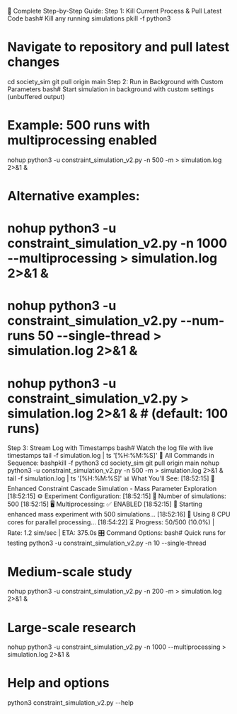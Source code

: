 🚀 Complete Step-by-Step Guide:
Step 1: Kill Current Process & Pull Latest Code
bash# Kill any running simulations
pkill -f python3

# Navigate to repository and pull latest changes
cd society_sim
git pull origin main
Step 2: Run in Background with Custom Parameters
bash# Start simulation in background with custom settings (unbuffered output)
# Example: 500 runs with multiprocessing enabled
nohup python3 -u constraint_simulation_v2.py -n 500 -m > simulation.log 2>&1 &

# Alternative examples:
# nohup python3 -u constraint_simulation_v2.py -n 1000 --multiprocessing > simulation.log 2>&1 &
# nohup python3 -u constraint_simulation_v2.py --num-runs 50 --single-thread > simulation.log 2>&1 &
# nohup python3 -u constraint_simulation_v2.py > simulation.log 2>&1 &  # (default: 100 runs)
Step 3: Stream Log with Timestamps
bash# Watch the log file with live timestamps
tail -f simulation.log | ts '[%H:%M:%S]'
🎯 All Commands in Sequence:
bashpkill -f python3
cd society_sim
git pull origin main
nohup python3 -u constraint_simulation_v2.py -n 500 -m > simulation.log 2>&1 &
tail -f simulation.log | ts '[%H:%M:%S]'
📊 What You'll See:
[18:52:15] 🔬 Enhanced Constraint Cascade Simulation - Mass Parameter Exploration
[18:52:15] ⚙️  Experiment Configuration:
[18:52:15]    🔢 Number of simulations: 500
[18:52:15]    🖥️  Multiprocessing: ✅ ENABLED
[18:52:15] 🚀 Starting enhanced mass experiment with 500 simulations...
[18:52:16] 🔧 Using 8 CPU cores for parallel processing...
[18:54:22] ⏳ Progress: 50/500 (10.0%) | Rate: 1.2 sim/sec | ETA: 375.0s
🎛️ Command Options:
bash# Quick runs for testing
python3 -u constraint_simulation_v2.py -n 10 --single-thread

# Medium-scale study  
nohup python3 -u constraint_simulation_v2.py -n 200 -m > simulation.log 2>&1 &

# Large-scale research
nohup python3 -u constraint_simulation_v2.py -n 1000 --multiprocessing > simulation.log 2>&1 &

# Help and options
python3 constraint_simulation_v2.py --help
